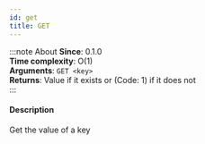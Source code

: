 ```yaml
---
id: get
title: GET
---
```

:::note About
**Since**: 0.1.0  
**Time complexity**: O(1)  
**Arguments**: `GET <key>`  
**Returns**: Value if it exists or (Code: 1) if it does not  
:::
#### Description

Get the value of a key